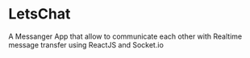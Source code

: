 # LetsChat
A Messanger App that allow to communicate each other with Realtime message transfer using ReactJS and Socket.io 

